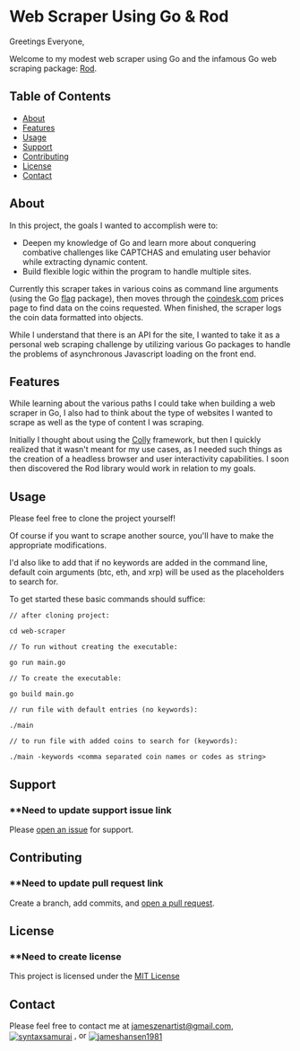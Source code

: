 # Web Scraper Using Go & Rod

Greetings Everyone,

Welcome to my modest web scraper using Go and the infamous Go web scraping package: [Rod](https://github.com/go-rod/rod).

## Table of Contents

- [About](#about)
- [Features](#features)
- [Usage](#usage)
- [Support](#support)
- [Contributing](#contributing)
- [License](#license)
- [Contact](#contact)

## About

In this project, the goals I wanted to accomplish were to:

- Deepen my knowledge of Go and learn more about conquering combative challenges like CAPTCHAS and emulating user behavior while extracting dynamic content.
- Build flexible logic within the program to handle multiple sites.

Currently this scraper takes in various coins as command line arguments (using the Go [flag](https://pkg.go.dev/flag) package), then moves through the [coindesk.com](https://www.coindesk.com/) prices page to find data on the coins requested.
When finished, the scraper logs the coin data formatted into objects.

While I understand that there is an API for the site, I wanted to take it as a personal web scraping challenge by utilizing various Go packages to handle the problems of asynchronous Javascript loading on the front end.

## Features

While learning about the various paths I could take when building a web scraper in Go, I also had to think about the type of websites I wanted to scrape as well as the type of content I was scraping.
<br/>

Initially I thought about using the [Colly](https://go-colly.org/) framework, but then I quickly realized that it wasn't meant for my use cases, as I needed such things as the creation of a headless browser and user interactivity capabilities.
I soon then discovered the Rod library would work in relation to my goals.
<br/>

## Usage

Please feel free to clone the project yourself!

Of course if you want to scrape another source, you'll have to make the appropriate modifications.

I'd also like to add that if no keywords are added in the command line, default coin arguments (btc, eth, and xrp) will be used as the placeholders to search for.

To get started these basic commands should suffice:

```
// after cloning project:

cd web-scraper

// To run without creating the executable:

go run main.go

// To create the executable:

go build main.go

// run file with default entries (no keywords):

./main

// to run file with added coins to search for (keywords):

./main -keywords <comma separated coin names or codes as string>

```

## Support

### \*\*Need to update support issue link

Please [open an issue](https://) for support.

## Contributing

### \*\*Need to update pull request link

Create a branch, add commits, and [open a pull request](https://).

## License

### \*\*Need to create license

This project is licensed under the [MIT License](https://)

## Contact

Please feel free to contact me at
jameszenartist@gmail.com, <a href="https://syntaxsamurai.com/" target="blank"><img align="center" src="https://img.shields.io/badge/website-000000?style=for-the-badge&logo=About.me&logoColor=white" alt="syntaxsamurai" /></a> , or <a href="https://www.linkedin.com/in/jameshansen1981/" target="blank"><img align="center" src="https://img.shields.io/badge/LinkedIn-0077B5?style=for-the-badge&logo=linkedin&logoColor=white" alt="jameshansen1981" /></a>
